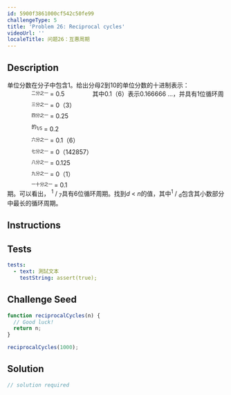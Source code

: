 ```yaml
---
id: 5900f3861000cf542c50fe99
challengeType: 5
title: 'Problem 26: Reciprocal cycles'
videoUrl: ''
localeTitle: 问题26：互惠周期
---
```


## Description
<section id="description">单位分数在分子中包含1。给出分母2到10的单位分数的十进制表示： <div style="padding-left: 4em; display: inline-grid; grid-template-rows: auto; row-gap: 7px;"><div> <sup><sub>二分之一</sub></sup> = 0.5 </div><div> <sup><sub>三分之一</sub></sup> = 0（3） </div><div> <sup><sub>四分之一</sub></sup> = 0.25 </div><div> <sup>的<sub>1/5</sub></sup> = 0.2 </div><div> <sup><sub>六分之一</sub></sup> = 0.1（6） </div><div> <sup><sub>七分之一</sub></sup> = 0（142857） </div><div> <sup><sub>八分之一</sub></sup> = 0.125 </div><div> <sup><sub>九分之一</sub></sup> = 0（1） </div><div> <sup><sub>一十分之一</sub></sup> = 0.1 </div></div>其中0.1（6）表示0.166666 ...，并具有1位循环周期。可以看出， <sup>1</sup> / <sub>7</sub>具有6位循环周期。找到<var>d</var> &lt; <var>n</var>的值，其中<sup>1</sup> / <sub>d</sub>包含其小数部分中最长的循环周期。 </section>

## Instructions
<section id="instructions">
</section>

## Tests
<section id='tests'>

```yml
tests:
  - text: 測試文本
    testString: assert(true);

```

</section>

## Challenge Seed
<section id='challengeSeed'>

<div id='js-seed'>

```js
function reciprocalCycles(n) {
  // Good luck!
  return n;
}

reciprocalCycles(1000);

```

</div>



</section>

## Solution
<section id='solution'>

```js
// solution required
```
</section>
